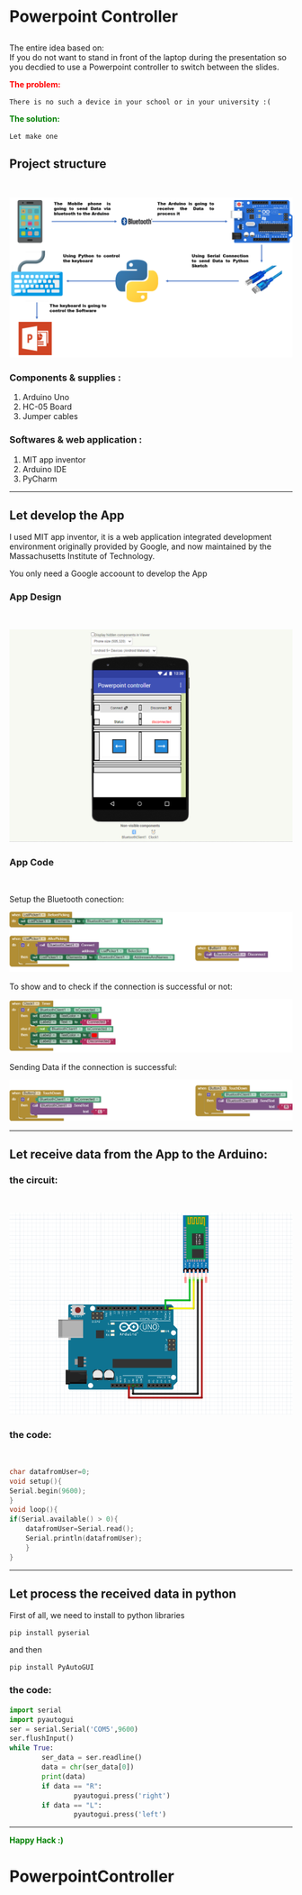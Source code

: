 # **Powerpoint Controller**

##

The entire idea based on: </br>
If you do not want to stand in front of the laptop during the presentation so you decdied to use a Powerpoint controller to switch between the slides.

<span style="color: red;">**The problem:**</span>

    There is no such a device in your school or in your university :(

<span style="color: green;">**The solution:**</span>

    Let make one

##

## Project structure

</br>

![alt text](/Images/Project.PNG)

### Components & supplies :

1. Arduino Uno
2. HC-05 Board
3. Jumper cables

### Softwares & web application :

1. MIT app inventor
2. Arduino IDE
3. PyCharm

---

## Let develop the App

I used MIT app inventor, it is a web application integrated development environment originally provided by Google, and now maintained by the Massachusetts Institute of Technology.

You only need a Google accoount to develop the App

### App Design

</br>

![alt text](/Images/AppDesignerView.PNG)

### App Code

</br>

Setup the Bluetooth conection:
</br>

![alt text](/Images/SetupBluetoothConnection.png)
</br>

To show and to check if the connection is successful or not:
</br>

![alt text](/Images/BluetoothConnectionChecker.png)
</br>

Sending Data if the connection is successful:
</br>

![alt text](/Images/App-logic.png)
</br>

---

## Let receive data from the App to the Arduino:

### the circuit:

</br>

![alt text](/Images/Circuit.PNG)
</br>

### the code:

</br>

```C
char datafromUser=0;
void setup(){
Serial.begin(9600);
}
void loop(){
if(Serial.available() > 0){
    datafromUser=Serial.read();
    Serial.println(datafromUser);
    }
}
```

---

## Let process the received data in python

First of all, we need to install to python libraries

    pip install pyserial

and then

    pip install PyAutoGUI

### the code:

```Python
import serial
import pyautogui
ser = serial.Serial('COM5',9600)
ser.flushInput()
while True:
        ser_data = ser.readline()
        data = chr(ser_data[0])
        print(data)
        if data == "R":
                pyautogui.press('right')
        if data == "L":
                pyautogui.press('left')

```

---

<span style="color: green;">**Happy Hack :)**</span>

# PowerpointController

